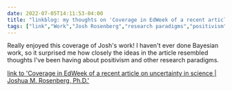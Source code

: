 ---date: 2022-07-05T14:11:53-04:00title: "linkblog: my thoughts on 'Coverage in EdWeek of a recent article on uncertainty in science | Joshua M. Rosenberg, Ph.D.'"tags: ["link","Work","Josh Rosenberg","research paradigms","positivism"]---Really enjoyed this coverage of Josh's work! I haven't ever done Bayesian work, so it surprised me how closely the ideas in the article resembled thoughts I've been having about positivism and other research paradigms. [link to 'Coverage in EdWeek of a recent article on uncertainty in science | Joshua M. Rosenberg, Ph.D.'](https://joshuamrosenberg.com/post/2022/07/05/coverage-in-edweek-of-a-recent-article-on-uncertainty-in-science/)